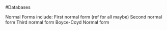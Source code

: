 #Databases

Normal Forms include:
First normal form (ref for all maybe)
Second normal form 
Third normal form 
Boyce-Coyd Normal form